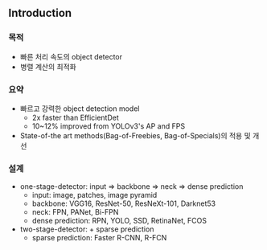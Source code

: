 ## Introduction
### 목적
- 빠른 처리 속도의 object detector
- 병렬 계산의 최적화
### 요약
- 빠르고 강력한 object detection model
  - 2x faster than EfficientDet
  - 10~12% improved from YOLOv3's AP and FPS
- State-of-the art methods(Bag-of-Freebies, Bag-of-Specials)의 적용 및 개선
### 설계
- one-stage-detector: input => backbone => neck => dense prediction
  - input: image, patches, image pyramid
  - backbone: VGG16, ResNet-50, ResNeXt-101, Darknet53
  - neck: FPN, PANet, Bi-FPN
  - dense prediction: RPN, YOLO, SSD, RetinaNet, FCOS
- two-stage-detector: + sparse prediction
  - sparse prediction: Faster R-CNN, R-FCN

